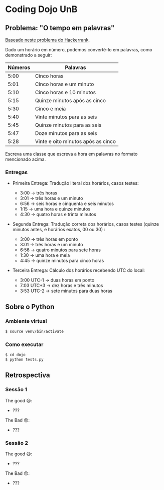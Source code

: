 # Coding Dojo UnB

## Problema: "O tempo em palavras"

[Baseado neste problema do Hackerrank][1].

Dado um horário em número, podemos convertê-lo em palavras, como demonstrado a seguir:

| Números | Palavras                           |
|---------|------------------------------------|
| 5:00    | Cinco horas                        |
| 5:01    | Cinco horas e um minuto            |
| 5:10    | Cinco horas e 10 minutos           |
| 5:15    | Quinze minutos após as cinco       |
| 5:30    | Cinco e meia                       |
| 5:40    | Vinte minutos para as seis         |
| 5:45    | Quinze minutos para as seis        |
| 5:47    | Doze minutos para as seis          |
| 5:28    | Vinte e oito minutos após as cinco |

Escreva uma classe que escreva a hora em palavras no formato mencionado acima.

### Entregas ###

- Primeira Entrega: Tradução literal dos horários, casos testes:
    - 3:00 -> três horas
    - 3:01 -> três horas e um minuto
    - 6:56 -> seis horas e cinquenta e seis minutos
    - 1:15 -> uma hora e quinze minutos
    - 4:30 -> quatro horas e trinta minutos

- Segunda Entrega: Tradução correta dos horários, casos testes (quinze minutos antes, e horários exatos, 00 ou 30) :
    - 3:00 -> três horas em ponto
    - 3:01 -> três horas e um minuto
    - 6:56 -> quatro minutos para sete horas
    - 1:30 -> uma hora e meia
    - 4:45 -> quinze minutos para cinco horas

- Terceira Entrega: Cálculo dos horários recebendo UTC do local:
    - 3:00 UTC-1 -> duas horas em ponto
    - 7:03 UTC+3 -> dez horas e três minutos
    - 3:53 UTC-2 -> sete minutos para duas horas


## Sobre o Python

### Ambiente virtual ###

```bash
$ source venv/bin/activate
```

### Como executar ###

```bash
$ cd dojo
$ python tests.py
```

## Retrospectiva

### Sessão 1

The good :smiley::
- ???

The Bad :worried::
- ???

### Sessão 2
The good :smiley::
- ???

The Bad :worried::
- ???

[1]: https://www.hackerrank.com/challenges/the-time-in-words
